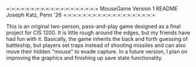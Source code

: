 =:=:=:=:=:=:=:=:=:=:=:=:=:=:=:=:=:=:=
MouseGame Version 1 README
Joseph Katz, Penn '26
=:=:=:=:=:=:=:=:=:=:=:=:=:=:=:=:=:=:=

This is an original two-person, pass-and-play game designed as a final project for CIS 1200. 
It is little rough around the edges, but my friends have had fun with it. Basically, the game 
inherits the back and forth guessing of battleship, but players set traps instead of shooting 
missiles and can also move their hidden "mouse" to evade capture. In a future version, I plan 
on improving the graphics and finishing up save state functionality. 
